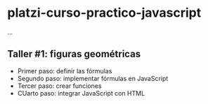 # platzi-curso-practico-javascript

...

## Taller #1: figuras geométricas

- Primer paso: definir las fórmulas
- Segundo paso: implementar fórmulas en JavaScript
- Tercer paso: crear funciones
- CUarto paso: integrar JavaScript con HTML

